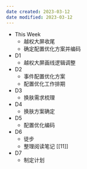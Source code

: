 ```yaml
---
date created: 2023-03-12 
date modified: 2023-03-12
---
```

- This Week
	- 越权大屏收尾
	- 确定配置优化方案并编码
- D1
	- 越权大屏画线逻辑调整
- D2
	- 事件配置优化方案
	- 配置优化工作排期
- D3
	- 换肤需求梳理
- D4
	- 换肤方案确定
- D5
	- 配置优化编码
- D6
	- 徒步
	- 整理阅读笔记 [[11]]
- D7
	- 制定计划